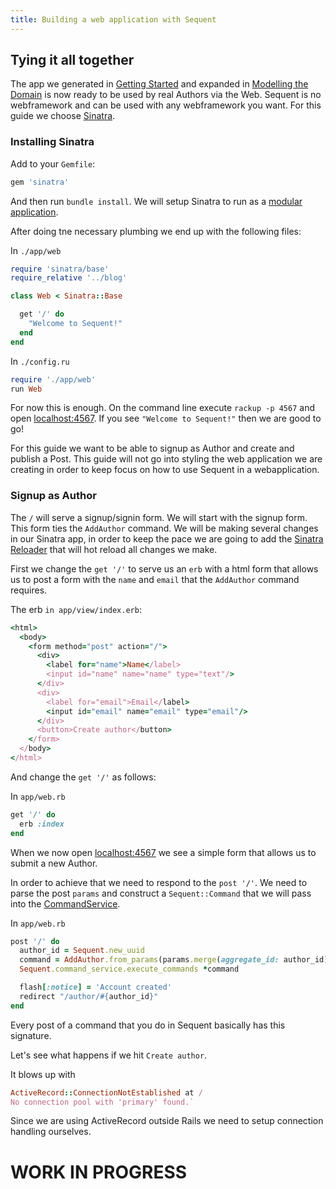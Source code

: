 ```yaml
---
title: Building a web application with Sequent
---
```


## Tying it all together

The app we generated in [Getting Started](/docs/getting-started.html) and expanded in [Modelling the Domain](/docs/modelling-the-domain.html) is now ready to be used by real Authors via the Web.
Sequent is no webframework and can be used with any webframework you want. For this guide we choose [Sinatra](https://github.com/sinatra/sinatra).

### Installing Sinatra

Add to your `Gemfile`:

```ruby
gem 'sinatra'
```

And then run `bundle install`. We will setup Sinatra to run as a [modular application](https://github.com/sinatra/sinatra#serving-a-modular-application).

After doing tne necessary plumbing we end up with the following files:

In `./app/web`

```ruby
require 'sinatra/base'
require_relative '../blog'

class Web < Sinatra::Base

  get '/' do
    "Welcome to Sequent!"
  end
end
```

In `./config.ru`

```ruby
require './app/web'
run Web
```

For now this is enough. On the command line execute `rackup -p 4567` and open [localhost:4567](http://localhost:4567). If you see `"Welcome to Sequent!"` then we are good to go!

For this guide we want to be able to signup as Author and create and publish a Post. This guide will not go into styling the web application we are creating in order to keep focus on how to use Sequent in a webapplication.

### Signup as Author

The `/` will serve a signup/signin form. We will start with the signup form. This form ties the `AddAuthor` command. We will be making several changes in our Sinatra app, in order to keep the pace we are going to add the [Sinatra Reloader](http://sinatrarb.com/contrib/reloader) that will hot reload all changes we make.

First we change the `get '/'` to serve us an `erb` with a html form that allows us to post a form with the `name` and `email` that the `AddAuthor` command requires.

The erb `in app/view/index.erb`:

```ruby
<html>
  <body>
    <form method="post" action="/">
      <div>
        <label for="name">Name</label>
        <input id="name" name="name" type="text"/>
      </div>
      <div>
        <label for="email">Email</label>
        <input id="email" name="email" type="email"/>
      </div>
      <button>Create author</button>
    </form>
  </body>
</html>
```

And change the `get '/'` as follows:

In `app/web.rb`
```ruby
get '/' do
  erb :index
end
```

When we now open [localhost:4567](http://localhost:4567) we see a simple form that allows us to submit a new Author.

In order to achieve that we need to respond to the `post '/'`. We need to parse the post `params` and construct a `Sequent::Command` that we will pass into the [CommandService](concepts/command-service.html).

In `app/web.rb`
```ruby
post '/' do
  author_id = Sequent.new_uuid
  command = AddAuthor.from_params(params.merge(aggregate_id: author_id))
  Sequent.command_service.execute_commands *command

  flash[:notice] = 'Account created'
  redirect "/author/#{author_id}"
end
```

Every post of a command that you do in Sequent basically has this signature.

Let's see what happens if we hit `Create author`.

It blows up with

```ruby
ActiveRecord::ConnectionNotEstablished at /
No connection pool with 'primary' found.`
```

Since we are using ActiveRecord outside Rails we need to setup connection handling ourselves.

# WORK IN PROGRESS

